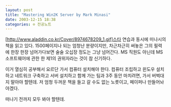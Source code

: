 ```yaml
---
layout: post
title: "Mastering Win2K Server by Mark Minasi"
date: 2003-12-15 18:38
categories: ⊙ 전공노트
---
```


[http://www.aladdin.co.kr/Cover/8974678209_1.gif]스타 연습과 동시에 미나시의 책을 읽고 있다. 1500페이지나 되는 엄청난 분량이지만, 차근차근히 써놓은 그의 필력에 한장 한장 넘어가다보면 술술 오십장 정도는 그냥 넘어간다. MS 직원도 아닌데 MS 소프트웨어에 관한 한 제1의 권위자라는 것이 참 신기하다. 

이거 열심히 공부해서 요르단 가서 컴퓨터 설치해야 한다. 컴퓨터 조립하고 윈도우 설치하고 네트워크 구축하고 서버 설치하고 함께 가는 팀과 3주 동안 마치려면, 가서 버벅대지 말아야 할텐데. 저 엄청 두꺼운 책을 들고 갈 수도 없는 노릇이고, 페이퍼나 만들어놔야겠다.

떠나기 전까지 모두 봐야 할텐데.
       
